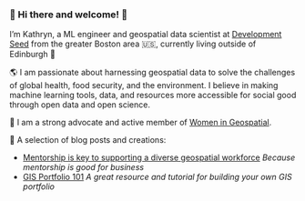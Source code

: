 ### :star2: Hi there and welcome! :star2:

I’m Kathryn, a ML engineer and geospatial data scientist at [Development Seed](https://developmentseed.org/) from the greater Boston area :us:, currently living outside of Edinburgh 🏴󠁧󠁢󠁳󠁣󠁴󠁿

:earth_americas: I am passionate about harnessing geospatial data to solve the challenges of global health, food security, and the environment. I believe in making machine learning tools, data, and resources more accessible for social good through open data and open science.

:woman: I am a strong advocate and active member of [Women in Geospatial](https://womeningeospatial.org/). 

:speech_balloon: A selection of blog posts and creations: 
- [Mentorship is key to supporting a diverse geospatial workforce](https://developmentseed.org/blog/2023-01-10-mentorship) _Because mentorship is good for business_
- [GIS Portfolio 101](https://gis-portfolio-101-women-in-geo.hub.arcgis.com/) _A great resource and tutorial for building your own GIS portfolio_




